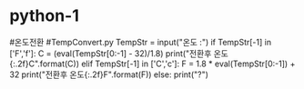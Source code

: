 # python-1
#온도전환
#TempConvert.py
TempStr = input("온도 :")
if TempStr[-1] in ['F','f']:
        C = (eval(TempStr[0:-1] - 32)/1.8)
        print("전환후 온도{:.2f}C".format(C))
elif TempStr[-1] in ['C','c']:
        F = 1.8 * eval(TempStr[0:-1]) + 32
        print("전환후 온도{:.2f}F".format(F))
else:
        print("?")
